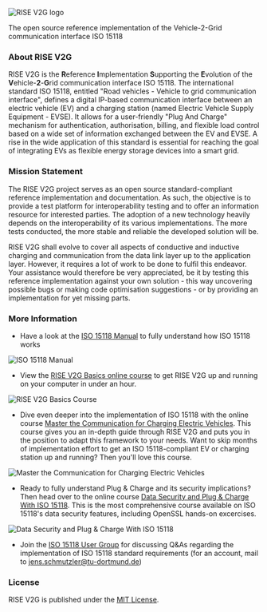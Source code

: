 ![RISE V2G logo](https://v2g-clarity.com/test/rise-v2g-logo-2/ "RISE V2G logo")

The open source reference implementation of the Vehicle-2-Grid communication interface ISO 15118

### About RISE V2G

RISE V2G is the **R**eference **I**mplementation **S**upporting the **E**volution of the **V**ehicle-**2**-**G**rid communication interface ISO 15118.
The international standard ISO 15118, entitled "Road vehicles - Vehicle to grid communication interface", defines a digital IP-based communication interface between an electric vehicle (EV) and a charging station (named Electric Vehicle Supply Equipment - EVSE). It allows for a user-friendly "Plug And Charge" mechanism for authentication, authorisation, billing, and flexible load control based on a wide set of information exchanged between the EV and EVSE.
A rise in the wide application of this standard is essential for reaching the goal of integrating EVs as flexible energy storage devices into a smart grid.


### Mission Statement
The RISE V2G project serves as an open source standard-compliant reference implementation and documentation. As such, the objective is to provide a test platform for interoperability testing and to offer an information resource for interested parties. The adoption of a new technology heavily depends on the interoperability of its various implementations. The more tests conducted, the more stable and reliable the developed solution will be.

RISE V2G shall evolve to cover all aspects of conductive and inductive charging and communication from the data link layer up to the application layer. However, it requires a lot of work to be done to fulfil this endeavor.
Your assistance would therefore be very appreciated, be it by testing this reference implementation against your own solution - this way uncovering possible bugs or making code optimisation suggestions - or by providing an implementation for yet missing parts.

### More Information
- Have a look at the [ISO 15118 Manual](https://v2g-clarity.com/iso15118-manual) to fully understand how ISO 15118 works

![ISO 15118 Manual](https://v2g-clarity.com/v2g-ebook-ipad-title-small/)

- View the [RISE V2G Basics online course](https://courses.v2g-clarity.com/p/risev2g-basics) to get RISE V2G up and running on your computer in under an hour. 

![RISE V2G Basics Course](https://v2g-clarity.com/risev2g-basics-video-image/)


- Dive even deeper into the implementation of ISO 15118 with the online course [Master the Communication for Charging Electric Vehicles](https://courses.v2g-clarity.com/p/risev2g-advanced1). This course gives you an in-depth guide through RISE V2G and puts you in the position to adapt this framework to your needs. Want to skip months of implementation effort to get an ISO 15118-compliant EV or charging station up and running? Then you'll love this course. 

![Master the Communication for Charging Electric Vehicles](https://v2g-clarity.com/risev2g-advanced-video-image/)


- Ready to fully understand Plug & Charge and its security implications? Then head over to the online course [Data Security and Plug & Charge With ISO 15118](https://courses.v2g-clarity.com/p/data-security-and-pnc-with-iso15118). This is the most comprehensive course available on ISO 15118's data security features, including OpenSSL hands-on excercises.

![Data Security and Plug & Charge With ISO 15118](https://v2g-clarity.com/data-security-and-pnc-video-image/)


- Join the [ISO 15118 User Group](http://extmgmt.kn.e-technik.tu-dortmund.de/) for discussing Q&As regarding the implementation of ISO 15118 standard requirements (for an account, mail to jens.schmutzler@tu-dortmund.de)


### License
RISE V2G is published under the [MIT License](https://github.com/V2GClarity/RISE-V2G/blob/master/LICENSE).

